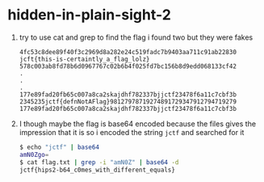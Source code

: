 # hidden-in-plain-sight-2

1. try to use cat and grep to find the flag i found two but they were fakes

   ```
   4fc53c8dee89f40f3c2969d8a282e24c519fadc7b9403aa711c91ab22830
   jcft{this-is-certaintly_a_flag_lolz}
   578c003ab8fd78b6d0967767c02b6b4f025fd7bc156b8d9edd068133cf42
   .
   .
   .
   177e89fad20fb65c007a8ca2skajdhf782337bjjctf23478f6a11c7cbf3b
   2345235jctf{defnNotAFlag}98127978719274891729347912794719279
   177e89fad20fb65c007a8ca2skajdhf782337bjjctf23478f6a11c7cbf3b
   ```

2. I though maybe the flag is base64 encoded because the files gives the impression that it is so i encoded the string `jctf` and searched for it

   ```bash
   $ echo "jctf" | base64
   amN0Zgo=
   $ cat flag.txt | grep -i "amN0Z" | base64 -d
   jctf{hips2-b64_c0mes_with_different_equals}
   ```

   